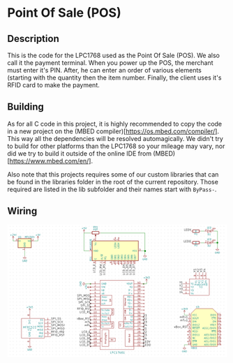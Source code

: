 # Point Of Sale (POS)

## Description
This is the code for the LPC1768 used as the Point Of Sale (POS). We also call it the payment terminal.
When you power up the POS, the merchant must enter it's PIN. After, he can enter an order of various elements (starting with the quantity then the item number. Finally, the client uses it's RFID card to make the payment.

## Building
As for all C code in this project, it is highly recommended to copy the code in a new project on the (MBED compiler)[https://os.mbed.com/compiler/]. This way all the dependencies will be resolved automagically. We didn't try to build for other platforms than the LPC1768 so your mileage may vary, nor did we try to build it outside of the online IDE from (MBED)[https://www.mbed.com/en/].

Also note that this projects requires some of our custom libraries that can be found in the libraries folder in the root of the current repository. Those required are listed in the lib subfolder and their names start with `ByPass-`.

## Wiring
![wiring](wiring.png)
